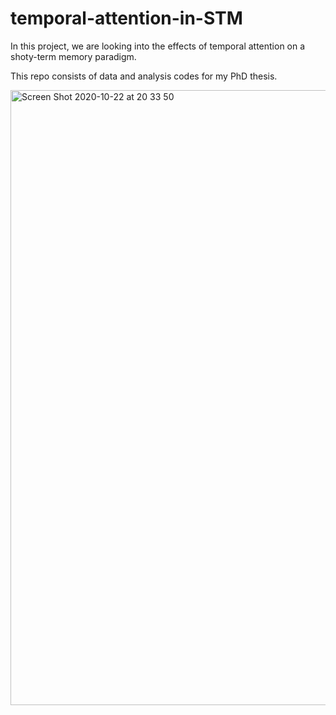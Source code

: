# temporal-attention-in-STM

In this project, we are looking into the effects of temporal attention on a shoty-term memory paradigm.

This repo consists of data and analysis codes for my PhD thesis.

<img width="984" alt="Screen Shot 2020-10-22 at 20 33 50" src="https://user-images.githubusercontent.com/61696572/96921165-08d16780-14a6-11eb-9202-8ee855a12043.png">
